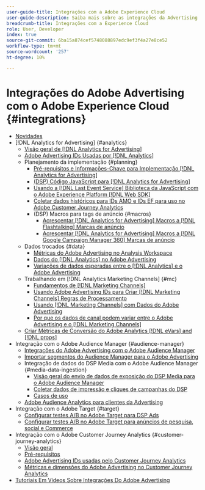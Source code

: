 ```yaml
---
user-guide-title: Integrações com a Adobe Experience Cloud
user-guide-description: Saiba mais sobre as integrações da Advertising DSP e da Advertising Search com outros produtos e serviços da Adobe Experience Cloud.
breadcrumb-title: Integrações com a Experience Cloud
role: User, Developer
index: true
source-git-commit: 6ba15a874cef5748088897edc9ef3f4a27e8ce52
workflow-type: tm+mt
source-wordcount: '257'
ht-degree: 10%

---
```



# Integrações do Adobe Advertising com o Adobe Experience Cloud {#integrations}

<!--  ADD LATER: and Adobe Experience Platform -->

+ [Novidades](/help/integrations/home.md)
+ [!DNL Analytics for Advertising] {#analytics}
   + [Visão geral de  [!DNL Analytics for Advertising]](/help/integrations/analytics/overview.md)
   + [Adobe Advertising IDs Usadas por [!DNL Analytics]](/help/integrations/analytics/ids.md)
   + Planejamento da implementação {#planning}
      + [Pré-requisitos e Informações-Chave para Implementação [!DNL Analytics for Advertising]](/help/integrations/analytics/prerequisites.md)
      + [(DSP) Código JavaScript para  [!DNL Analytics for Advertising]](/help/integrations/analytics/javascript.md)
      + [Usando a  [!DNL Last Event Service] Biblioteca da JavaScript com o Adobe Experience Platform [!DNL Web SDK]](/help/integrations/analytics/web-sdk.md)
      + [Coletar dados históricos para IDs AMO e IDs EF para uso no Adobe Customer Journey Analytics](/help/integrations/analytics/rvars-to-evars.md)
      + (DSP) Macros para tags de anúncio {#macros}
         + [Acrescentar  [!DNL Analytics for Advertising] Macros a [!DNL Flashtalking] Marcas de anúncio](/help/integrations/analytics/macros-flashtalking.md)
         + [Acrescentar  [!DNL Analytics for Advertising] Macros a [!DNL Google Campaign Manager 360] Marcas de anúncio](/help/integrations/analytics/macros-google-campaign-manager.md)
   + Dados trocados {#data}
      + [Métricas do Adobe Advertising no Analysis Workspace](/help/integrations/analytics/advertising-metrics-in-analytics.md)
      + [Dados do [!DNL Analytics] no Adobe Advertising](/help/integrations/analytics/analytics-data-in-advertising.md)
      + [Variações de dados esperadas entre o  [!DNL Analytics]  e o Adobe Advertising](/help/integrations/analytics/data-variances.md)
   + Trabalhando em [!DNL Analytics Marketing Channels] {#mc}
      + [Fundamentos de  [!DNL Marketing Channels]](/help/integrations/analytics/marketing-channels/mc-overview.md)
      + [Usando Adobe Advertising IDs para Criar  [!DNL Marketing Channels] Regras de Processamento](/help/integrations/analytics/marketing-channels/mc-ids.md)
      + [Usando  [!DNL Marketing Channels] com Dados do Adobe Advertising](/help/integrations/analytics/marketing-channels/mc-ac-data.md)
      + [Por que os dados de canal podem variar entre o Adobe Advertising e o  [!DNL Marketing Channels]](/help/integrations/analytics/marketing-channels/mc-data-variances.md)
   + [Criar Métricas de Conversão do Adobe Analytics [!DNL eVars] and [!DNL props]](/help/integrations/analytics/conversion-metrics-from-evars.md)
+ Integração com o Adobe Audience Manager {#audience-manager}
   + [Integrações do Adobe Advertising com o Adobe Audience Manager](/help/integrations/audience-manager/overview.md)
   + [Importar segmentos do Audience Manager para o Adobe Advertising](/help/integrations/audience-manager/import-audiences.md)
   + Integração de dados do DSP Media com o Adobe Audience Manager {#media-data-ingestion}
      + [Visão geral do envio de dados de exposição do DSP Media para o Adobe Audience Manager](/help/integrations/audience-manager/media-data-integration/overview.md)
      + [Coletar dados de impressão e cliques de campanhas do DSP](/help/integrations/audience-manager/media-data-integration/collect.md)
      + [Casos de uso](/help/integrations/audience-manager/media-data-integration/use-cases.md)
   + [Adobe Audience Analytics para clientes da Advertising](/help/integrations/audience-manager/audience-analytics.md)
+ Integração com o Adobe Target {#target}
   + [Configurar testes A/B no Adobe Target para DSP Ads](/help/integrations/target/ab-tests-dsp.md)
   + [Configurar testes A/B no Adobe Target para anúncios de pesquisa, social e Commerce](/help/integrations/target/ab-tests-search.md)
+ Integração com o Adobe Customer Journey Analytics {#customer-journey-analytics}
   + [Visão geral](/help/integrations/customer-journey-analytics/overview.md)
   + [Pré-requisitos](/help/integrations/customer-journey-analytics/prerequisites.md)
   + [Adobe Advertising IDs usadas pelo Customer Journey Analytics](/help/integrations/customer-journey-analytics/ids.md)
   + [Métricas e dimensões do Adobe Advertising no Customer Journey Analytics](/help/integrations/customer-journey-analytics/advertising-data-in-cja.md)
+ [Tutoriais Em Vídeos Sobre Integrações Do Adobe Advertising](https://experienceleague.adobe.com/docs/advertising-learn/tutorials/overview.html)<!-- rename if the tutorials TOC structure changes -->
